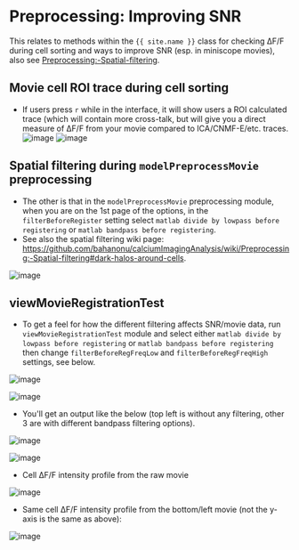# Preprocessing: Improving SNR

This relates to methods within the `{{ site.name }}` class for checking ΔF/F during cell sorting and ways to improve SNR (esp. in miniscope movies), also see [Preprocessing:-Spatial-filtering](../Preprocessing:-Spatial-filtering).

## Movie cell ROI trace during cell sorting
- If users press `r` while in the interface, it will show users a ROI calculated trace (which will contain more cross-talk, but will give you a direct measure of ΔF/F from your movie compared to ICA/CNMF-E/etc. traces.
![image](https://user-images.githubusercontent.com/5241605/52152675-0ffa7700-262c-11e9-9800-e53517cde869.png)
![image](https://user-images.githubusercontent.com/5241605/52152685-1a1c7580-262c-11e9-9beb-e47fa5ffeac9.png)

## Spatial filtering during `modelPreprocessMovie` preprocessing
- The other is that in the `modelPreprocessMovie` preprocessing module, when you are on the 1st page of the options, in the `filterBeforeRegister` setting select `matlab divide by lowpass before registering` or `matlab bandpass before registering`.
- See also the spatial filtering wiki page: https://github.com/bahanonu/calciumImagingAnalysis/wiki/Preprocessing:-Spatial-filtering#dark-halos-around-cells.

![image](https://user-images.githubusercontent.com/5241605/52152666-06710f00-262c-11e9-89fe-6f517632f384.png)

## viewMovieRegistrationTest
- To get a feel for how the different filtering affects SNR/movie data, run `viewMovieRegistrationTest` module and select either `matlab divide by lowpass before registering` or `matlab bandpass before registering` then change `filterBeforeRegFreqLow` and `filterBeforeRegFreqHigh` settings, see below.

![image](https://user-images.githubusercontent.com/5241605/52153165-cb6fdb00-262d-11e9-8c9f-8e7953c02eee.png)

![image](https://user-images.githubusercontent.com/5241605/52152814-a62e9d00-262c-11e9-99da-981377a4b7b9.png)

- You'll get an output like the below (top left is without any filtering, other 3 are with different bandpass filtering options).

![image](https://user-images.githubusercontent.com/5241605/52153455-f3137300-262e-11e9-9858-45445f44e7f5.png)

![image](https://user-images.githubusercontent.com/5241605/52153507-2d7d1000-262f-11e9-9662-182331b555c0.png)

- Cell ΔF/F intensity profile from the raw movie

![image](https://user-images.githubusercontent.com/5241605/52153427-d7a86800-262e-11e9-983f-fa3879adca9a.png)

- Same cell ΔF/F intensity profile from the bottom/left movie (not the y-axis is the same as above):

![image](https://user-images.githubusercontent.com/5241605/52153392-ba739980-262e-11e9-8750-04ef2c11861b.png)